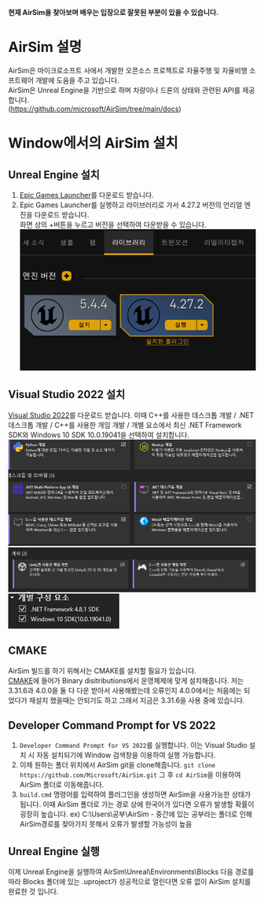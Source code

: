 **현재 AirSim을 찾아보며 배우는 입장으로 잘못된 부분이 있을 수 있습니다.**

# AirSim 설명  
AirSim은 마이크로소프트 사에서 개발한 오픈소스 프로젝트로 자율주행 및 자율비행 소프트웨어 개발에 도움을 주고 있습니다.  
AirSim은 Unreal Engine을 기반으로 하며 차량이나 드론의 상태와 관련된 API를 제공합니다.  
(<https://github.com/microsoft/AirSim/tree/main/docs>)  

# Window에서의 AirSim 설치  
## Unreal Engine 설치  
1. [Epic Games Launcher](https://www.unrealengine.com/download)를 다운로드 받습니다.  
2. Epic Games Launcher를 실행하고 라이브러리로 가서 4.27.2 버전의 언리얼 엔진을 다운로드 받습니다.  
   화면 상의 +버튼을 누르고 버전을 선택하여 다운받을 수 있습니다.  
   ![alt text](images/image.png)  

## Visual Studio 2022 설치  
[Visual Studio 2022](https://visualstudio.microsoft.com/ko/vs/)를 다운로드 받습니다. 이때 C++를 사용한 데스크톱 개발 / .NET 데스크톱 개발 / C++를 사용한 개임 개발 / 개별 요소에서 최신 .NET Framework SDK와 Windows 10 SDK 10.0.19041을 선택하여 설치합니다.  
![alt text](images/image-1.png)  
![alt text](images/image-2.png)  
![alt text](images/image-3.png)  

## CMAKE
AirSim 빌드를 하기 위해서는 CMAKE를 설치할 필요가 있습니다.  
[CMAKE](https://cmake.org/download/)에 들어가 Binary disitributions에서 운영체제에 맞게 설치해줍니다. 저는 3.31.6과 4.0.0을 둘 다 다운 받아서 사용해봤는데 오류인지 4.0.0에서는 처음에는 되었다가 재설치 했을때는 안되기도 하고 그래서 지금은 3.31.6을 사용 중에 있습니다.

## Developer Command Prompt for VS 2022
1. `Developer Command Prompt for VS 2022`를 실행합니다. 이는 Visual Studio 설치 시 자동 설치되기에 Window 검색창을 이용하여 실행 가능합니다.  
2. 이제 원하는 폴더 위치에서 AirSim git을 clone해줍니다. `git clone https://github.com/Microsoft/AirSim.git` 그 후 `cd AirSim`을 이용하여 AirSim 폴더로 이동해줍니다.  
3. `build.cmd` 명령어를 입력하여 플러그인을 생성하면 AirSim을 사용가능한 상태가 됩니다. 이때 AirSim 폴더로 가는 경로 상에 한국어가 있다면 오류가 발생할 확률이 굉장히 높습니다. 
ex) C:\Users\공부\AirSim - 중간에 있는 공부라는 폴더로 인해 AirSim경로를 찾아가지 못해서 오류가 발생할 가능성이 높음

## Unreal Engine 실행
이제 Unreal Engine을 실행하여 AirSim\Unreal\Environments\Blocks 다음 경로를 따라 Blocks 폴더에 있는 .uproject가 성공적으로 열린다면 오류 없이 AirSim 설치를 완료한 것 입니다. 
